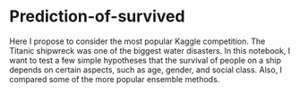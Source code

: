 # Prediction-of-survived
Here I propose to consider the most popular Kaggle competition. The Titanic shipwreck was one of the biggest water disasters.  In this notebook, I want to test a few simple hypotheses that the survival of people on a ship depends on certain aspects, such as age, gender, and social class. Also, I compared some of the more popular ensemble methods.
